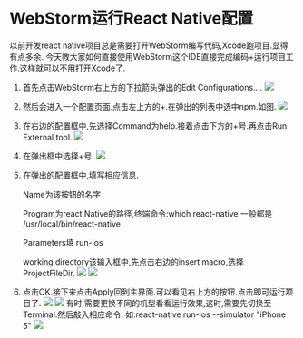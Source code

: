# WebStorm运行React Native配置
以前开发react native项目总是需要打开WebStorm编写代码,Xcode跑项目.显得有点多余.
今天教大家如何直接使用WebStorm这个IDE直接完成编码+运行项目工作.这样就可以不用打开Xcode了.
<!--more-->

1. 首先点击WebStorm右上方的下拉箭头弹出的Edit Configurations....
![](http://images2015.cnblogs.com/blog/781239/201611/781239-20161128160647677-1169444031.png)

2. 然后会进入一个配置页面.点击左上方的+.在弹出的列表中选中npm.如图.
![](http://images2015.cnblogs.com/blog/781239/201611/781239-20161128161754427-263136537.png)
3. 在右边的配置框中,先选择Command为help.接着点击下方的+号.再点击Run External tool.
![](http://images2015.cnblogs.com/blog/781239/201611/781239-20161128162133318-650240332.png)
4. 在弹出框中选择+号.
![](http://images2015.cnblogs.com/blog/781239/201611/781239-20161128162603506-799022795.png)
5. 在弹出的配置框中,填写相应信息.

     Name为该按钮的名字

    Program为react Native的路径,终端命令:which react-native  一般都是   /usr/local/bin/react-native

    Parameters填 run-ios

    working directory该输入框中,先点击右边的insert macro,选择ProjectFileDir.
![](http://images2015.cnblogs.com/blog/781239/201611/781239-20161128163212068-408082589.png)
![](http://images2015.cnblogs.com/blog/781239/201611/781239-20161128163212068-408082589.png)

6. 点击OK.接下来点击Apply回到主界面.可以看见右上方的按钮.点击即可运行项目了.
![](http://images2015.cnblogs.com/blog/781239/201611/781239-20161128163940021-657695145.png)
 ![](http://images2015.cnblogs.com/blog/781239/201611/781239-20161128164029662-111990302.png)
有时,需要更换不同的机型看看运行效果,这时,需要先切换至Terminal.然后敲入相应命令:
如:react-native run-ios --simulator "iPhone 5"
![](http://images2015.cnblogs.com/blog/781239/201611/781239-20161129143700740-1124830780.png)

